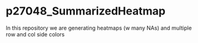 # p27048_SummarizedHeatmap
In this repository we are generating  heatmaps (w many NAs) and multiple row and col side colors
